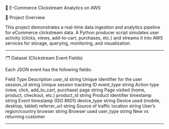 🛒 E-Commerce Clickstream Analytics on AWS

📌 Project Overview

This project demonstrates a real-time data ingestion and analytics pipeline for eCommerce clickstream data.
A Python producer script simulates user activity (clicks, views, add-to-cart, purchases, etc.) and streams it into AWS services for storage, querying, monitoring, and visualization.

---
🗂️ Dataset (Clickstream Event Fields)

Each JSON event has the following fields:

Field	Type	Description
user_id	string	Unique identifier for the user
session_id	string	Unique session tracking ID
event_type	string	Action type (view, click, add_to_cart, purchase)
page	string	Page visited (home, product, checkout, etc.)
product_id	string	Product identifier
timestamp	string	Event timestamp (ISO 8601)
device_type	string	Device used (mobile, desktop, tablet)
referrer_url	string	Source of traffic
location	string	User’s region/country
browser	string	Browser used
user_type	string	New vs returning customer

---

